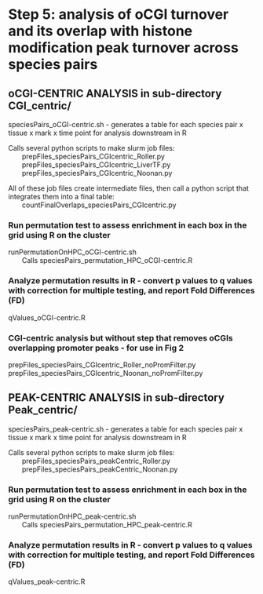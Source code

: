 # Step 5: analysis of oCGI turnover and its overlap with histone modification peak turnover across species pairs

## oCGI-CENTRIC ANALYSIS in sub-directory CGI_centric/
speciesPairs_oCGI-centric.sh - generates a table for each species pair x tissue x mark x time point for analysis downstream in R  

Calls several python scripts to make slurm job files:  
&emsp;&emsp;prepFiles_speciesPairs_CGIcentric_Roller.py  
&emsp;&emsp;prepFiles_speciesPairs_CGIcentric_LiverTF.py  
&emsp;&emsp;prepFiles_speciesPairs_CGIcentric_Noonan.py

All of these job files create intermediate files, then call a python script that integrates them into a final table:  
&emsp;&emsp;countFinalOverlaps_speciesPairs_CGIcentric.py

### Run permutation test to assess enrichment in each box in the grid using R on the cluster
runPermutationOnHPC_oCGI-centric.sh  
&emsp;&emsp;Calls speciesPairs_permutation_HPC_oCGI-centric.R

### Analyze permutation results in R - convert p values to q values with correction for multiple testing, and report Fold Differences (FD)
qValues_oCGI-centric.R

### CGI-centric analysis but without step that removes oCGIs overlapping promoter peaks - for use in Fig 2
prepFiles_speciesPairs_CGIcentric_Roller_noPromFilter.py  
prepFiles_speciesPairs_CGIcentric_Noonan_noPromFilter.py

## PEAK-CENTRIC ANALYSIS in sub-directory Peak_centric/
speciesPairs_peak-centric.sh - generates a table for each species pair x tissue x mark x time point for analysis downstream in R

Calls several python scripts to make slurm job files:  
&emsp;&emsp;prepFiles_speciesPairs_peakCentric_Roller.py  
&emsp;&emsp;prepFiles_speciesPairs_peakCentric_Noonan.py

### Run permutation test to assess enrichment in each box in the grid using R on the cluster
runPermutationOnHPC_peak-centric.sh  
&emsp;&emsp;Calls speciesPairs_permutation_HPC_peak-centric.R

### Analyze permutation results in R - convert p values to q values with correction for multiple testing, and report Fold Differences (FD)
qValues_peak-centric.R
